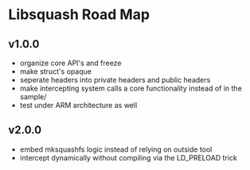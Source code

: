 # Libsquash Road Map

## v1.0.0

- organize core API's and freeze
- make struct's opaque
- seperate headers into private headers and public headers
- make intercepting system calls a core functionality instead of in the sample/
- test under ARM architecture as well

## v2.0.0

- embed mksquashfs logic instead of relying on outside tool
- intercept dynamically without compiling via the LD_PRELOAD trick

